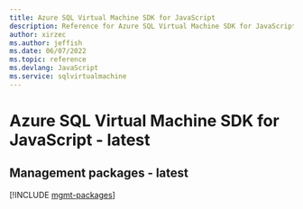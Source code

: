 ```yaml
---
title: Azure SQL Virtual Machine SDK for JavaScript
description: Reference for Azure SQL Virtual Machine SDK for JavaScript
author: xirzec
ms.author: jeffish
ms.date: 06/07/2022
ms.topic: reference
ms.devlang: JavaScript
ms.service: sqlvirtualmachine
---
```

# Azure SQL Virtual Machine SDK for JavaScript - latest
## Management packages - latest
[!INCLUDE [mgmt-packages](sql-virtual-machine-mgmt-index.md)]
